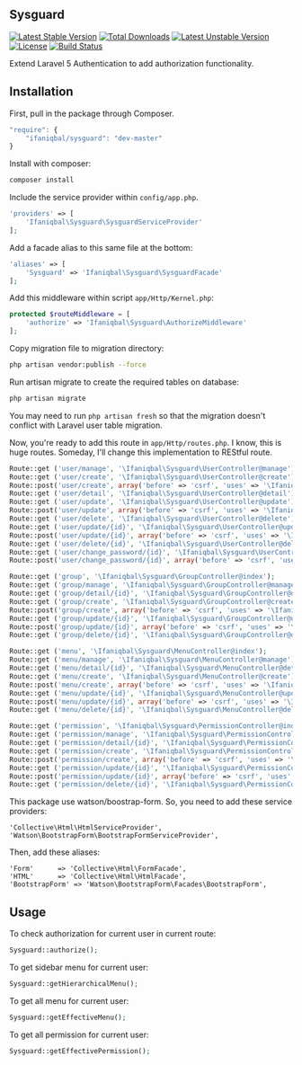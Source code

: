 ## Sysguard

[![Latest Stable Version](https://poser.pugx.org/ifaniqbal/sysguard/v/stable)](https://packagist.org/packages/ifaniqbal/sysguard) 
[![Total Downloads](https://poser.pugx.org/ifaniqbal/sysguard/downloads)](https://packagist.org/packages/ifaniqbal/sysguard)
[![Latest Unstable Version](https://poser.pugx.org/ifaniqbal/sysguard/v/unstable)](https://packagist.org/packages/ifaniqbal/sysguard) 
[![License](https://poser.pugx.org/ifaniqbal/sysguard/license)](https://packagist.org/packages/ifaniqbal/sysguard)
[![Build Status](https://travis-ci.org/ifaniqbal/sysguard.svg?branch=master)](https://travis-ci.org/ifaniqbal/sysguard)


Extend Laravel 5 Authentication to add authorization functionality.

## Installation

First, pull in the package through Composer.

```js
"require": {
    "ifaniqbal/sysguard": "dev-master"
}
```

Install with composer:

```bash
composer install
```

Include the service provider within `config/app.php`.

```php
'providers' => [
    'Ifaniqbal\Sysguard\SysguardServiceProvider'
];
```

Add a facade alias to this same file at the bottom:

```php
'aliases' => [
    'Sysguard' => 'Ifaniqbal\Sysguard\SysguardFacade'
];
```

Add this middleware within script `app/Http/Kernel.php`:

```php
protected $routeMiddleware = [
    'authorize' => 'Ifaniqbal\Sysguard\AuthorizeMiddleware'
];
```

Copy migration file to migration directory:

```bash
php artisan vendor:publish --force
```

Run artisan migrate to create the required tables on database:

```bash
php artisan migrate
```

You may need to run `php artisan fresh` so that the migration doesn't conflict with Laravel user table migration.

Now, you're ready to add this route in `app/Http/routes.php`. I know, this is huge routes. Someday, I'll change this implementation to REStful route.

```php
Route::get ('user/manage', '\Ifaniqbal\Sysguard\UserController@manage');
Route::get ('user/create', '\Ifaniqbal\Sysguard\UserController@create');
Route::post('user/create', array('before' => 'csrf', 'uses' => '\Ifaniqbal\Sysguard\UserController@create'));
Route::get ('user/detail', '\Ifaniqbal\Sysguard\UserController@detail');
Route::get ('user/update', '\Ifaniqbal\Sysguard\UserController@update');
Route::post('user/update', array('before' => 'csrf', 'uses' => '\Ifaniqbal\Sysguard\UserController@update'));
Route::get ('user/delete', '\Ifaniqbal\Sysguard\UserController@delete');
Route::get ('user/update/{id}', '\Ifaniqbal\Sysguard\UserController@update');
Route::post('user/update/{id}', array('before' => 'csrf', 'uses' => '\Ifaniqbal\Sysguard\UserController@update'));
Route::get ('user/delete/{id}', '\Ifaniqbal\Sysguard\UserController@delete');
Route::get ('user/change_password/{id}', '\Ifaniqbal\Sysguard\UserController@changePassword');
Route::post('user/change_password/{id}', array('before' => 'csrf', 'uses' => '\Ifaniqbal\Sysguard\UserController@changePassword'));

Route::get ('group', '\Ifaniqbal\Sysguard\GroupController@index');
Route::get ('group/manage', '\Ifaniqbal\Sysguard\GroupController@manage');
Route::get ('group/detail/{id}', '\Ifaniqbal\Sysguard\GroupController@detail');
Route::get ('group/create', '\Ifaniqbal\Sysguard\GroupController@create');
Route::post('group/create', array('before' => 'csrf', 'uses' => '\Ifaniqbal\Sysguard\GroupController@create'));
Route::get ('group/update/{id}', '\Ifaniqbal\Sysguard\GroupController@update');
Route::post('group/update/{id}', array('before' => 'csrf', 'uses' => '\Ifaniqbal\Sysguard\GroupController@update'));
Route::get ('group/delete/{id}', '\Ifaniqbal\Sysguard\GroupController@delete');

Route::get ('menu', '\Ifaniqbal\Sysguard\MenuController@index');
Route::get ('menu/manage', '\Ifaniqbal\Sysguard\MenuController@manage');
Route::get ('menu/detail/{id}', '\Ifaniqbal\Sysguard\MenuController@detail');
Route::get ('menu/create', '\Ifaniqbal\Sysguard\MenuController@create');
Route::post('menu/create', array('before' => 'csrf', 'uses' => '\Ifaniqbal\Sysguard\MenuController@create'));
Route::get ('menu/update/{id}', '\Ifaniqbal\Sysguard\MenuController@update');
Route::post('menu/update/{id}', array('before' => 'csrf', 'uses' => '\Ifaniqbal\Sysguard\MenuController@update'));
Route::get ('menu/delete/{id}', '\Ifaniqbal\Sysguard\MenuController@delete');

Route::get ('permission', '\Ifaniqbal\Sysguard\PermissionController@index');
Route::get ('permission/manage', '\Ifaniqbal\Sysguard\PermissionController@manage');
Route::get ('permission/detail/{id}', '\Ifaniqbal\Sysguard\PermissionController@detail');
Route::get ('permission/create', '\Ifaniqbal\Sysguard\PermissionController@create');
Route::post('permission/create', array('before' => 'csrf', 'uses' => '\Ifaniqbal\Sysguard\PermissionController@create'));
Route::get ('permission/update/{id}', '\Ifaniqbal\Sysguard\PermissionController@update');
Route::post('permission/update/{id}', array('before' => 'csrf', 'uses' => '\Ifaniqbal\Sysguard\PermissionController@update'));
Route::get ('permission/delete/{id}', '\Ifaniqbal\Sysguard\PermissionController@delete');
```

This package use watson/boostrap-form. So, you need to add these service providers:

    'Collective\Html\HtmlServiceProvider',
    'Watson\BootstrapForm\BootstrapFormServiceProvider',

Then, add these aliases:

    'Form'      => 'Collective\Html\FormFacade',
    'HTML'      => 'Collective\Html\HtmlFacade',
    'BootstrapForm' => 'Watson\BootstrapForm\Facades\BootstrapForm',

## Usage

To check authorization for current user in current route:

```php
Sysguard::authorize();
```

To get sidebar menu for current user:

```php
Sysguard::getHierarchicalMenu();
```

To get all menu for current user:

```php
Sysguard::getEffectiveMenu();
```

To get all permission for current user:

```php
Sysguard::getEffectivePermission();
```
